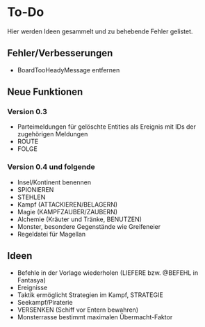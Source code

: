# To-Do

Hier werden Ideen gesammelt und zu behebende Fehler gelistet.

## Fehler/Verbesserungen

- BoardTooHeadyMessage entfernen

## Neue Funktionen

### Version 0.3

- Parteimeldungen für gelöschte Entities als Ereignis mit IDs der zugehörigen
  Meldungen
- ROUTE
- FOLGE

### Version 0.4 und folgende

- Insel/Kontinent benennen
- SPIONIEREN
- STEHLEN
- Kampf (ATTACKIEREN/BELAGERN)
- Magie (KAMPFZAUBER/ZAUBERN)
- Alchemie (Kräuter und Tränke, BENUTZEN)
- Monster, besondere Gegenstände wie Greifeneier
- Regeldatei für Magellan

## Ideen

- Befehle in der Vorlage wiederholen (LIEFERE bzw. @BEFEHL in Fantasya)
- Ereignisse
- Taktik ermöglicht Strategien im Kampf, STRATEGIE
- Seekampf/Piraterie
- VERSENKEN (Schiff vor Entern bewahren)
- Monsterrasse bestimmt maximalen Übermacht-Faktor
